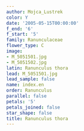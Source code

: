 ```yaml
---
author: Mojca_Lustrek
color: Y
date: '2005-05-15T00:00:00'
f_end: '6'
f_start: '5'
family: Ranunculaceae
flower_type: C
image:
- M_5051501.jpg
- M_5051502.jpg
latin: Ranunculus thora
lead: M_5051501.jpg
lead_sample: false
name: index.en
order: Ranunculus
parallel: false
petals: '5'
petals_joined: false
star_shape: false
title: Ranunculus thora
---
```

